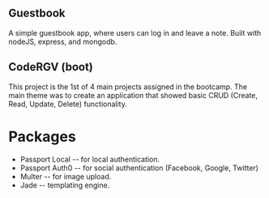 ## Guestbook
A simple guestbook app, where users can log in and leave a note.
Built with nodeJS, express, and mongodb.

## CodeRGV (boot)
This project is the 1st of 4 main projects assigned in the bootcamp.
The main theme was to create an application that showed basic CRUD (Create, Read, Update, Delete) functionality.


# Packages
* Passport Local -- for local authentication.
* Passport Auth0 -- for social authentication (Facebook, Google, Twitter)
* Multer -- for image upload.
* Jade -- templating engine.
